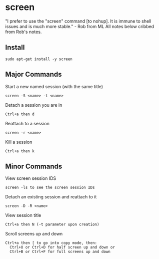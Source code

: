 # screen
"I prefer to use the "screen" command [to nohup].  It is immune to shell issues and is much more stable." - Rob from ML
All notes below cribbed from Rob's notes.

## Install
```
sudo apt-get install -y screen
```
## Major Commands
Start a new named session (with the same title)
```
screen -S <name> -t <name> 
```

Detach a session you are in
```
Ctrl+a then d
```

Reattach to a session
```
screen -r <name>
```

Kill a session
```
Ctrl+a then k
```

## Minor Commands
View screen session IDS
```
screen -ls to see the screen session IDs
```

Detach an existing session and reattach to it
```
screen -D -R <name> 
```

View session title
```
Ctrl+a then N (-t parameter upon creation)
```

Scroll screens up and down
```
Ctrl+a then [ to go into copy mode, then:
  Ctrl+U or Ctrl+D for half screen up and down or
  Ctrl+B or Ctrl+F for full screens up and down
```
